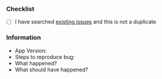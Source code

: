 ### Checklist

- [ ] I have searched [existing issues](https://github.com/runmyrobot/letsrobot_ios/issues) and this is not a duplicate

### Information

- App Version:
- Steps to reproduce bug:
- What happened?
- What should have happened?
